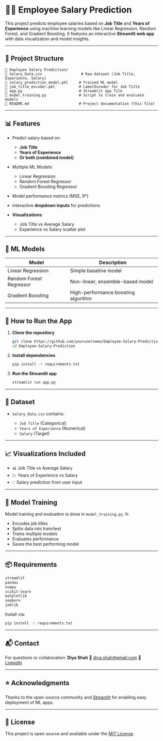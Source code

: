 # 🧑‍💼 Employee Salary Prediction

This project predicts employee salaries based on **Job Title** and **Years of Experience** using machine learning models like Linear Regression, Random Forest, and Gradient Boosting. It features an interactive **Streamlit web app** with data visualization and model insights.

---

## 📁 Project Structure

```
📆 Employee Salary Prediction/
🔹 Salary_Data.csv                  # Raw dataset (Job Title, Experience, Salary)
🔹 salary_prediction_model.pkl     # Trained ML model
🔹 job_title_encoder.pkl           # LabelEncoder for Job Title
🔹 app.py                          # Streamlit app file
🔹 model_training.py               # Script to train and evaluate models
🔹 README.md                       # Project documentation (this file)
```

---

## 📊 Features

* Predict salary based on:

  * **Job Title**
  * **Years of Experience**
  * **Or both (combined model)**
* Multiple ML Models:

  * Linear Regression
  * Random Forest Regressor
  * Gradient Boosting Regressor
* Model performance metrics (MSE, R²)
* Interactive **dropdown inputs** for predictions
* **Visualizations**:

  * Job Title vs Average Salary
  * Experience vs Salary scatter plot

---

## 🧠 ML Models

| Model                   | Description                         |
| ----------------------- | ----------------------------------- |
| Linear Regression       | Simple baseline model               |
| Random Forest Regressor | Non-linear, ensemble-based model    |
| Gradient Boosting       | High-performance boosting algorithm |

---

## 🚀 How to Run the App

1. **Clone the repository**

   ```bash
   git clone https://github.com/yourusername/Employee-Salary-Prediction.git
   cd Employee-Salary-Prediction
   ```

2. **Install dependencies**

   ```bash
   pip install -r requirements.txt
   ```

3. **Run the Streamlit app**

   ```bash
   streamlit run app.py
   ```

---

## 📝 Dataset

* `Salary_Data.csv` contains:

  * `Job Title` (Categorical)
  * `Years of Experience` (Numerical)
  * `Salary` (Target)

---

## 📈 Visualizations Included

* 📊 Job Title vs Average Salary
* 📉 Years of Experience vs Salary
* 💡 Salary prediction from user input

---

## 💾 Model Training

Model training and evaluation is done in `model_training.py`. It:

* Encodes job titles
* Splits data into train/test
* Trains multiple models
* Evaluates performance
* Saves the best performing model

---

## 📦 Requirements

```txt
streamlit
pandas
numpy
scikit-learn
matplotlib
seaborn
joblib
```

Install via:

```bash
pip install -r requirements.txt
```

---

## 📬 Contact

For questions or collaboration:
**Diya Shah**
📧 [diya.shah@email.com](mailto:diya.shah@email.com)
🔗 [LinkedIn](https://www.linkedin.com/in/your-profile)

---

## ⭐️ Acknowledgments

Thanks to the open-source community and [Streamlit](https://streamlit.io/) for enabling easy deployment of ML apps.

---

## 📌 License

This project is open source and available under the [MIT License](LICENSE).
